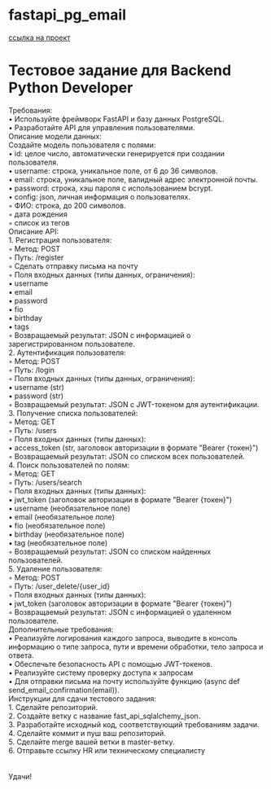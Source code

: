 # fastapi_pg_email

[ссылка на проект](https://github.com/GennadyBr/fastapi_pg_jwt_email)




# Тестовое задание для Backend Python Developer

Требования:<br />
    • Используйте фреймворк FastAPI и базу данных PostgreSQL.  <br />
    • Разработайте API для управления пользователями.  <br />
Описание модели данных:  <br />
Создайте модель пользователя с полями:  <br />
    • id: целое число, автоматически генерируется при создании пользователя.  <br />
    • username: строка, уникальное поле, от 6 до 36 символов.  <br />
    • email: строка, уникальное поле, валидный адрес электронной почты.  <br />
    • password: строка, хэш пароля с использованием bcrypt.  <br />
    • config: json, личная информация о пользователях.  <br />
        ◦ ФИО: строка, до 200 символов.  <br />
        ◦ дата рождения  <br />
        ◦ список из тегов  <br />
Описание API:  <br />
    1. Регистрация пользователя:  <br />
        ◦ Метод: POST  <br />
        ◦ Путь: /register  <br />
        ◦ Сделать отправку письма на почту  <br />
        ◦ Поля входных данных (типы данных, ограничения):   <br />
            ▪ username  <br />
            ▪ email   <br />
            ▪ password   <br />
            ▪ fio  <br />
            ▪ birthday  <br />
            ▪ tags  <br />
        ◦ Возвращаемый результат: JSON с информацией о зарегистрированном пользователе.  <br />
    2. Аутентификация пользователя:  <br />
        ◦ Метод: POST  <br />
        ◦ Путь: /login  <br />
        ◦ Поля входных данных (типы данных, ограничения):   <br />
            ▪ username (str)  <br />
            ▪ password (str)  <br />
        ◦ Возвращаемый результат: JSON с JWT-токеном для аутентификации.  <br />
    3. Получение списка пользователей:  <br />
        ◦ Метод: GET  <br />
        ◦ Путь: /users  <br />
        ◦ Поля входных данных (типы данных):   <br />
            ▪ access_token (str, заголовок авторизации в формате "Bearer {токен}")  <br />
        ◦ Возвращаемый результат: JSON со списком всех пользователей.  <br />
    4. Поиск пользователей по полям:  <br />
        ◦ Метод: GET  <br />
        ◦ Путь: /users/search  <br />
        ◦ Поля входных данных (типы данных):   <br />
            ▪ jwt_token (заголовок авторизации в формате "Bearer {токен}")  <br />
            ▪ username (необязательное поле)  <br />
            ▪ email (необязательное поле)  <br />
            ▪ fio (необязательное поле)  <br />
            ▪ birthday (необязательное поле)  <br />
            ▪ tag (необязательное поле)  <br />
        ◦ Возвращаемый результат: JSON со списком найденных пользователей.  <br />
    5. Удаление пользователя:  <br />
        ◦ Метод: POST  <br />
        ◦ Путь: /user_delete/{user_id}  <br />
        ◦ Поля входных данных (типы данных):   <br />
            ▪ jwt_token (заголовок авторизации в формате "Bearer {токен}")  <br />
        ◦ Возвращаемый результат: JSON с информацией о удаленном пользователе.  <br />
Дополнительные требования:  <br />
    • Реализуйте логирования каждого запроса, выводите в консоль информацию о типе запроса, пути и времени обработки, тело запроса и ответа.  <br />
    • Обеспечьте безопасность API с помощью JWT-токенов.  <br />
    • Реализуйте систему проверку доступа к запросам  <br />
    • Для отправки письма на почту используйте функцию (async def send_email_confirmation(email)).  <br />
Инструкции для сдачи тестового задания:  <br />
    1. Сделайте репозиторий.  <br />
    2. Создайте ветку с название fast_api_sqlalchemy_json.  <br />
    3. Разработайте исходный код, соответствующий требованиям задачи.  <br />
    4. Сделайте коммит и пуш ваш репозиторий.  <br />
    5. Сделайте merge вашей ветки в master-ветку.  <br />
    6. Отправьте ссылку HR или техническому специалисту   <br />
<br />  
Удачи!  <br />
  